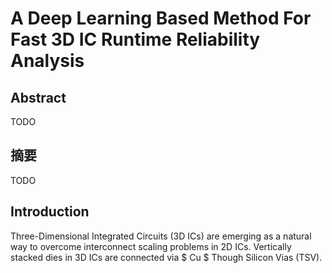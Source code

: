 <script src='https://cdnjs.cloudflare.com/ajax/libs/mathjax/2.7.0/MathJax.js?config=TeX-MML-AM_CHTML'></script>

# A Deep Learning Based Method For Fast 3D IC Runtime Reliability Analysis

## Abstract
TODO

## 摘要
TODO

## Introduction
Three-Dimensional Integrated Circuits (3D ICs) are emerging as a natural way to
overcome interconnect scaling problems in 2D ICs. Vertically stacked dies in 3D
ICs are connected via $ Cu $ Though Silicon Vias (TSV). 
